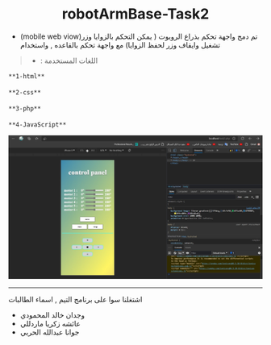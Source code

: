 <div align="center">
 

# robotArmBase-Task2
  </div>


 * (mobile web viow)تم دمج واجهة تحكم بذراع الروبوت ( يمكن التحكم بالزوايا وزر تشغيل وايقاف وزر لحفظ الزوايا) مع واجهة تحكم بالقاعده , واستخدام  


> * : اللغات المستخدمة

```
**1-html**

**2-css**

**3-php**

**4-JavaScript**
```
![Algorithm schema](https://github.com/wijdankh/robotArmBase-Task2/blob/main/%D8%B5%D9%88%D8%B1%D8%A9%20%D9%88%D8%A7%D8%AC%D9%87%D8%A9%20mobile%20web%20view.jpg)
<hr>

اشتغلنا سوا على برنامج التيم , اسماء الطالبات 

* وجدان خالد المحمودي 
* عائشه زكريا ماردللي
* جوانا عبدالله الحربي
